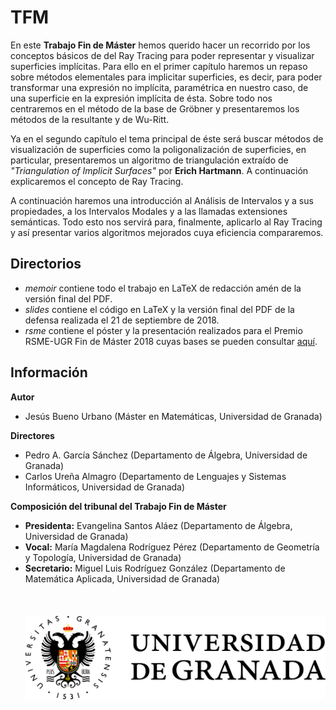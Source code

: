 # TFM

En este **Trabajo Fin de Máster** hemos querido hacer un recorrido por los conceptos básicos de del Ray Tracing para poder representar y visualizar superficies implícitas. Para ello en el  primer capítulo haremos un repaso sobre métodos elementales para implicitar superficies, es decir, para poder transformar una expresión no implícita, paramétrica en nuestro caso, de una superficie en la expresión implícita de ésta. Sobre todo nos centraremos en el método de la base de Gröbner y presentaremos los métodos de la resultante y de Wu-Ritt.

Ya en el segundo capítulo el tema principal de éste será buscar métodos de visualización de superficies como la poligonalización de superficies, en particular, presentaremos un algoritmo de triangulación extraído de *"Triangulation of Implicit Surfaces"* por **Erich Hartmann**. A continuación explicaremos el concepto de Ray Tracing.

A continuación haremos una introducción al Análisis de Intervalos y a sus propiedades, a los Intervalos Modales y a las llamadas extensiones semánticas. Todo esto nos servirá para, finalmente, aplicarlo al Ray Tracing y así presentar varios algoritmos mejorados cuya eficiencia compararemos.

## Directorios

* *memoir* contiene todo el trabajo en LaTeX de redacción amén de la versión final del PDF.
* *slides* contiene el código en LaTeX y la versión final del PDF de la defensa realizada el 21 de septiembre de 2018.
* *rsme* contiene el póster y la presentación realizados para el Premio RSME-UGR Fin de Máster 2018 cuyas bases se pueden consultar [aquí](https://www.rsme.es/2018/10/premios-rsme-ugr-fin-de-master-y-fin-de-grado-2018).

## Información

**Autor**
* Jesús Bueno Urbano (Máster en Matemáticas, Universidad de Granada)

**Directores**
* Pedro A. García Sánchez (Departamento de Álgebra, Universidad de Granada)
* Carlos Ureña Almagro (Departamento de Lenguajes y Sistemas Informáticos, Universidad de Granada)

**Composición del tribunal del Trabajo Fin de Máster**
* **Presidenta:** Evangelina Santos Aláez (Departamento de Álgebra, Universidad de Granada)
* **Vocal:** María Magdalena Rodríguez Pérez (Departamento de Geometría y Topología, Universidad de Granada)
* **Secretario:** Miguel Luis Rodríguez González (Departamento de Matemática Aplicada, Universidad de Granada)
<br></br>
<br></br>
![](https://raw.githubusercontent.com/buenourbano/TFM/master/memoir/images/logo_ugr.png)
<br></br>
